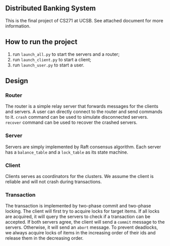 ## Distributed Banking System

This is the final project of CS271 at UCSB. See attached document for more information.

## How to run the project
1. run `launch_all.py` to start the servers and a router;
2. run `launch_client.py` to start a client;
3. run `launch_user.py` to start a user.

## Design
### Router
The router is a simple relay server that forwards messages for the clients and servers. A user can directly connect to the router and send commands to it. `crash` command can be used to simulate disconnected servers. `recover` command can be used to recover the crashed servers.

### Server
Servers are simply implemented by Raft consensus algorithm. Each server has a `balance_table` and a `lock_table` as its state machine.

### Client
Clients serves as coordinators for the clusters. We assume the client is reliable and will not crash during transactions.

### Transaction
The transaction is implemented by two-phase commit and two-phase locking. The client will first try to acquire locks for target items. If all locks are acquired, it will query the servers to check if a transaction can be accepted. If both servers agree, the client will send a `commit` message to the servers. Otherwise, it will send an `abort` message. To prevent deadlocks, we always acquire locks of items in the increasing order of their ids and release them in the decreasing order.
